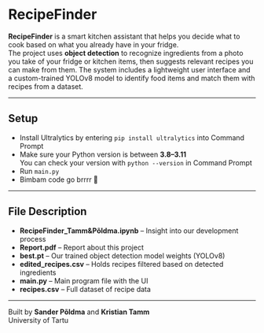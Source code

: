 # RecipeFinder

**RecipeFinder** is a smart kitchen assistant that helps you decide what to cook based on what you already have in your fridge.  
The project uses **object detection** to recognize ingredients from a photo you take of your fridge or kitchen items, then suggests relevant recipes you can make from them. The system includes a lightweight user interface and a custom-trained YOLOv8 model to identify food items and match them with recipes from a dataset.

---

## Setup
- Install Ultralytics by entering `pip install ultralytics` into Command Prompt
- Make sure your Python version is between **3.8–3.11**  
  You can check your version with `python --version` in Command Prompt
- Run `main.py`
- Bimbam code go brrrr 🚀

---

## File Description
- **RecipeFinder_Tamm&Põldma.ipynb** – Insight into our development process
- **Report.pdf** – Report about this project
- **best.pt** – Our trained object detection model weights (YOLOv8)
- **edited_recipes.csv** – Holds recipes filtered based on detected ingredients
- **main.py** – Main program file with the UI
- **recipes.csv** – Full dataset of recipe data

---

Built by **Sander Põldma** and **Kristian Tamm**  
University of Tartu
